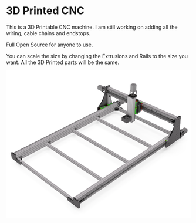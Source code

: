 # 3D Printed CNC
This is a 3D Printable CNC machine. I am still working on adding all the wiring, cable chains and endstops.

Full Open Source for anyone to use.

You can scale the size by changing the Extrusions and Rails to the size you want. All the 3D Printed parts will be the same.

![plot](./Images/CNCBuild.png)
